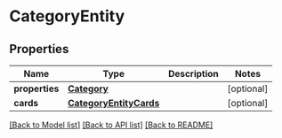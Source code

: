 # CategoryEntity

## Properties
Name | Type | Description | Notes
------------ | ------------- | ------------- | -------------
**properties** | [**Category**](Category.md) |  | [optional] 
**cards** | [**CategoryEntityCards**](CategoryEntityCards.md) |  | [optional] 

[[Back to Model list]](../README.md#documentation-for-models) [[Back to API list]](../README.md#documentation-for-api-endpoints) [[Back to README]](../README.md)

